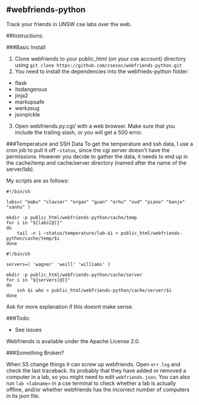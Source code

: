 #webfriends-python
------------
Track your friends in UNSW cse labs over the web.


##Instructions:

###Basic Install
1. Clone webfriends to your public_html (on your cse account) directory using `git clone https://github.com/csesoc/webfriends-python.git`
2. You need to install the dependencies into the webfrieds-python folder:
 - flask
 - itsdangerous
 - jinja2
 - markupsafe
 - werkzeug
 - jsonpickle
3. Open webfriends.py.cgi/ with a web browser. Make sure that you include the trailing slash, or you will get a 500 error.

###Temperature and SSH Data
To get the temperature and ssh data, I use a cron job to pull it off `~status`, since the cgi server doesn't have the permissions.
However you decide to gather the data, it needs to end up in the cache/temp and cache/server directory (named after the name of the server/lab).

My scripts are as follows:
    
```shell
#!/bin/sh

labs=( "mabu" "clavier" "organ" "guan" "erhu" "oud" "piano" "banjo" "sanhu" )

mkdir -p public_html/webfriends-python/cache/temp
for i in "${labs[@]}"
do
    tail -n 1 ~status/temperature/lab-$i > public_html/webfriends-python/cache/temp/$i
done
```

```shell
#!/bin/sh

servers=( 'wagner' 'weill' 'williams' )

mkdir -p public_html/webfriends-python/cache/server
for i in "${servers[@]}"
do
    ssh $i who > public_html/webfriends-python/cache/server/$i
done
```

Ask for more explanation if this doesnt make sense.


###Todo:
 - See issues

Webfriends is available under the Apache License 2.0.

###Something Broken?

When SS change things it can screw up webfriends. Open `err.log` and check the last traceback. Its probably that they have added or removed a computer in a lab, so you might need to edit `webfriends.json`. You can also run `lab <labname>` in a cse terminal to check whether a lab is actually offline, and/or whether webfriends has the incorrect number of computers in its json file.
